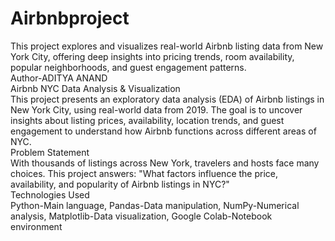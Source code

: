 # Airbnbproject
This project explores and visualizes real-world Airbnb listing data from New York City, offering deep insights into pricing trends, room availability, popular neighborhoods, and guest engagement patterns.
<br>
Author-ADITYA ANAND
<br>
Airbnb NYC Data Analysis & Visualization
<br>
This project presents an exploratory data analysis (EDA) of Airbnb listings in New York City, using real-world data from 2019. The goal is to uncover insights about listing prices, availability, location trends, and guest engagement to understand how Airbnb functions across different areas of NYC.
<br>
Problem Statement
<br>
With thousands of listings across New York, travelers and hosts face many choices. This project answers:
"What factors influence the price, availability, and popularity of Airbnb listings in NYC?"
<br>
Technologies Used
<br>
Python-Main language,
Pandas-Data manipulation,
NumPy-Numerical analysis,
Matplotlib-Data visualization,
Google Colab-Notebook environment
